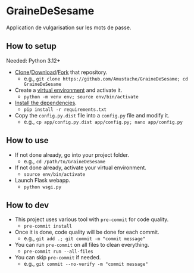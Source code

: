 # GraineDeSesame

Application de vulgarisation sur les mots de passe.

## How to setup

Needed: Python 3.12+

- [Clone](https://docs.github.com/en/repositories/creating-and-managing-repositories/cloning-a-repository)/[Download](https://docs.github.com/en/get-started/start-your-journey/downloading-files-from-github)/[Fork](https://docs.github.com/en/pull-requests/collaborating-with-pull-requests/working-with-forks/fork-a-repo) that repository.
  - e.g., `git clone https://github.com/Amustache/GraineDeSesame; cd GraineDeSesame`
- Create a [virtual environment](https://docs.python.org/3/library/venv.html) and activate it.
  - `python -m venv env; source env/bin/activate`
- [Install the dependencies](https://docs.python.org/3/installing/index.html).
  - `pip install -r requirements.txt`
- Copy the `config.py.dist` file into a `config.py` file and modify it.
  - e.g., `cp app/config.py.dist app/config.py; nano app/config.py`

## How to use

- If not done already, go into your project folder.
  - e.g., `cd /path/to/GraineDeSesame`
- If not done already, activate your virtual environment.
  - `source env/bin/activate`
- Launch Flask webapp.
  - `python wsgi.py`

## How to dev

- This project uses various tool with `pre-commit` for code quality.
  - `pre-commit install`
- Once it is done, code quality will be done for each commit.
  - e.g., `git add .; git commit -m "commit message"`
- You can run `pre-commit` on all files to clean everything.
  - `pre-commit run --all-files`
- You can skip `pre-commit` if needed.
  - e.g., `git commit --no-verify -m "commit message"`
